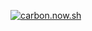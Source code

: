 [![carbon.now.sh](https://github.com/ohqte/ohqte/assets/132732631/0cf5e5e9-df75-4f1a-bfda-1711711aefb9)](https://ohqte.is-a.dev)
